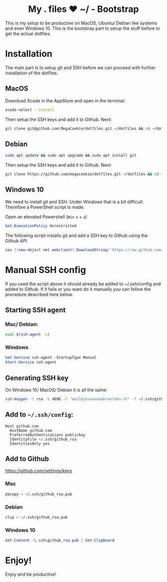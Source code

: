 <h1 align="center">My . files ❤ ~/ - Bootstrap</h1>
This is my setup to be productive on MacOS, Ubuntu/ Debian like systems and even
Windows 10. This is the bootstrap part to setup the stuff before to get the
actual dotfiles.

# Installation
The main part is to setup git and SSH before we can proceed with further
installation of the dotfiles.
## MacOS
Download Xcode in the AppStore and open in the terminal:
```bash
xcode-select --install
```
Then setup the SSH keys and add it to Github. Next:
```bash
git clone git@github.com:MegaCookie/dotfiles.git ~/dotfiles && cd ~/dotfiles && ./install.sh
```
## Debian
```bash
sudo apt update && sudo apt upgrade && sudo apt install git
```
Then setup the SSH keys and add it to Github. Next:
```bash
git clone https://github.com/megacookie/dotfiles.git ~/dotfiles && cd ~/dotfiles && ./install.sh
```
## Windows 10
We need to install git and SSH. Under Windows that is a bit difficult. Therefore
a PowerShell script is made.

Open an elevated Powershell (`Win` `x`  + `a`)
```PowerShell
Set-ExecutionPolicy Unrestricted
```
The following script installs git and add a SSH key to Github using the Github API.
```PowerShell
iex ((new-object net.webclient).DownloadString('https://raw.github.com/megacookie/dotfiles-bootstrap/master/setup.ps1'))
```

# Manual SSH config
If you used the script above it should already be added to ~/.ssh/config and
added to Github. If it fails or you want do it manually you can follow the
procedure described here below.

## Starting SSH agent
### Mac/ Debian:
```bash
eval $(ssh-agent -s)
```

### Windows
```PowerShell
Set-Service ssh-agent -StartupType Manual
Start-Service ssh-agent
```

## Generating SSH key
On Windows 10/ MacOS/ Debian it is all the same:
```bash
ssh-keygen -t rsa -b 4096 -C "mail@jessevandervelden.nl" -f ~/.ssh/github_rsa
```
## Add to `~/.ssh/config`:
```
Host github.com
  HostName github.com
  PreferredAuthentications publickey
  IdentityFile ~/.ssh/github_rsa
  IdentitiesOnly yes
```
## Add to Github
https://github.com/settings/keys
### Mac
```bash
pbcopy < ~/.ssh/github_rsa.pub
```
### Debian
```bash
clip < ~/.ssh/github_rsa.pub
```
### Windows 10
```PowerShell
Get-Content ~\.ssh\github_rsa.pub | Set-Clipboard
```
# Enjoy!
Enjoy and be productive!
